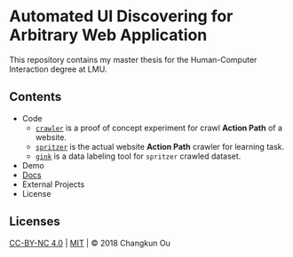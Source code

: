 # Automated UI Discovering for Arbitrary Web Application

This repository contains my master thesis for the Human-Computer Interaction degree at LMU.

## Contents

- Code
  - [`crawler`](./src/crawler) is a proof of concept experiment for crawl **Action Path** of a website.
  - [`spritzer`](./src/spritzer) is the actual website **Action Path** crawler for learning task.
  - [`gink`](./src/gink) is a data labeling tool for `spritzer` crawled dataset.
- Demo
- [Docs](./docs)
- External Projects
- License

## Licenses

 [CC-BY-NC 4.0](http://creativecommons.org/licenses/by-nc/4.0/) | [MIT](./LICENSE) | &copy; 2018 Changkun Ou
